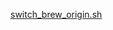 



[switch_brew_origin.sh](attachments/WEBRESOURCE12f3d30f5d90586ae28404181374da87switch_brew_origin.sh)

